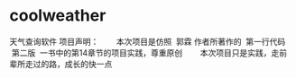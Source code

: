 # coolweather
天气查询软件 
项目声明：
        本次项目是仿照  郭霖 作者所著作的  第一行代码  第二版  一书中的第14章节的项目实践，尊重原创
        本次项目只是实践，走前辈所走过的路，成长的快一点
